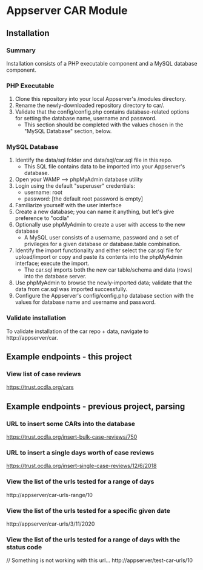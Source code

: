 # Appserver CAR Module

## Installation
### Summary
Installation consists of a PHP executable component and a MySQL database component. 

### PHP Executable
1.  Clone this repository into your local Appserver's /modules directory.
2.  Rename the newly-downloaded repository directory to car/.
3.  Validate that the config/config.php contains database-related options for setting the database name, username and password.
    * This section should be completed with the values chosen in the "MySQL Database" section, below.

### MySQL Database
1. Identify the data/sql folder and data/sql/car.sql file in this repo.
    * This SQL file contains data to be imported into your Appserver's database.
2.  Open your WAMP --> phpMyAdmin database utility
3.  Login using the default "superuser" credentials:
    *  username: root
    *  password: [the default root password is empty]
4.  Familiarize yourself with the user interface
5.  Create a new database; you can name it anything, but let's give preference to "ocdla"
6. Optionally use phpMyAdmin to create a user with access to the new database
    * A MySQL user consists of a username, password and a set of privileges for a given database or database.table combination.
7.  Identify the import functionality and either select the car.sql file for upload/import or copy and paste its contents into the phpMyAdmin interface; execute the import.
    * The car.sql imports both the new car table/schema and data (rows) into the database server.
8.  Use phpMyAdmin to browse the newly-imported data; validate that the data from car.sql was imported successfully.
9.  Configure the Appserver's config/config.php database section with the values for database name and username and password.

### Validate installation
To validate installation of the car repo + data, navigate to http://appserver/car.



## Example endpoints - this project

### View list of case reviews
https://trust.ocdla.org/cars


## Example endpoints - previous project, parsing

### URL to insert some CARs into the database
https://trust.ocdla.org/insert-bulk-case-reviews/750

### URL to insert a single days worth of case reviews
https://trust.ocdla.org/insert-single-case-reviews/12/6/2018

### View the list of the urls tested for a range of days
http://appserver/car-urls-range/10

### View the list of the urls tested for a specific given date
http://appserver/car-urls/3/11/2020

### View the list of the urls tested for a range of days with the status code
// Something is not working with this url...
http://appserver/test-car-urls/10
